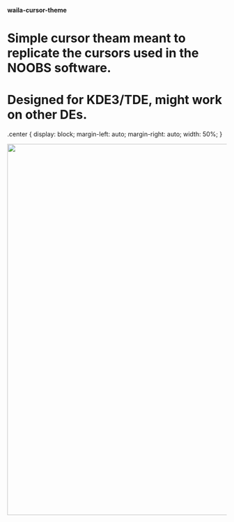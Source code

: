 **waila-cursor-theme**
# Simple cursor theam meant to replicate the cursors used in the NOOBS software.
# Designed for KDE3/TDE, might work on other DEs.
.center {
  display: block;
  margin-left: auto;
  margin-right: auto;
  width: 50%;
}

<img src="https://0x0.st/Hvqq.png" width=512 height=850 class="center"></img>
